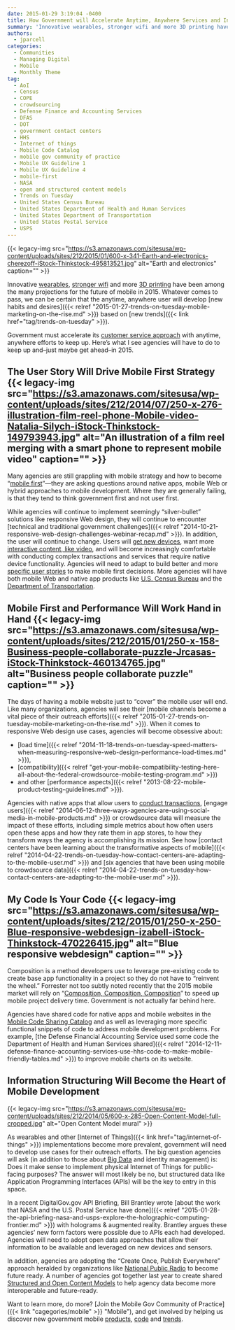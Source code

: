 ```yaml
---
date: 2015-01-29 3:19:04 -0400
title: How Government will Accelerate Anytime, Anywhere Services and Information in 2015
summary: 'Innovative wearables, stronger wifi and more 3D printing have been among the many projections for the future of mobile in 2015. Whatever comes to pass, we can be certain that the anytime, anywhere user will develop new habits and desires based on new trends. Government must accelerate its customer service approach with anytime, anywhere efforts to keep up. Here&rsquo;s'
authors:
  - jparcell
categories:
  - Communities
  - Managing Digital
  - Mobile
  - Monthly Theme
tag:
  - AoI
  - Census
  - COPE
  - crowdsourcing
  - Defense Finance and Accounting Services
  - DFAS
  - DOT
  - government contact centers
  - HHS
  - Internet of things
  - Mobile Code Catalog
  - mobile gov community of practice
  - Mobile UX Guideline 1
  - Mobile UX Guideline 4
  - mobile-first
  - NASA
  - open and structured content models
  - Trends on Tuesday
  - United States Census Bureau
  - United States Department of Health and Human Services
  - United States Department of Transportation
  - United States Postal Service
  - USPS
---
```


{{< legacy-img src="https://s3.amazonaws.com/sitesusa/wp-content/uploads/sites/212/2015/01/600-x-341-Earth-and-electronics-cherezoff-iStock-Thinkstock-495813521.jpg" alt="Earth and electronics" caption="" >}} 

Innovative [wearables](http://analysis.openmobilemedia.com/commerce-brands/open-mobile-summit-day-two), [stronger wifi](http://analysis.openmobilemedia.com/commerce-brands/open-mobile-summit-day-one) and more [3D printing](https://www.WHATEVER/2015/01/15/the-future-will-be-printed-in-3d/ "The Future Will Be Printed – in 3D") have been among the many projections for the future of mobile in 2015. Whatever comes to pass, we can be certain that the anytime, anywhere user will develop [new habits and desires]({{< relref "2015-01-27-trends-on-tuesday-mobile-marketing-on-the-rise.md" >}}) based on [new trends]({{< link href="tag/trends-on-tuesday" >}}).

Government must accelerate its [customer service approach](https://www.WHATEVER/2015/01/12/15-government-customer-service-trends-for-2015/) with anytime, anywhere efforts to keep up. Here’s what I see agencies will have to do to keep up and&#8211;just maybe get ahead&#8211;in 2015.

## The User Story Will Drive Mobile First Strategy {{< legacy-img src="https://s3.amazonaws.com/sitesusa/wp-content/uploads/sites/212/2014/07/250-x-276-illustration-film-reel-phone-Mobile-video-Natalia-Silych-iStock-Thinkstock-149793943.jpg" alt="An illustration of a film reel merging with a smart phone to represent mobile video" caption="" >}} 

Many agencies are still grappling with mobile strategy and how to become “[mobile first](https://www.WHATEVER/2013/09/30/mobile-first/ "Mobile First")”&#8212;they are asking questions around native apps, mobile Web or hybrid approaches to mobile development. Where they are generally failing, is that they tend to think government first and not user first.

While agencies will continue to implement seemingly “silver-bullet” solutions like responsive Web design, they will continue to encounter [technical and traditional government challenges]({{< relref "2014-10-21-responsive-web-design-challenges-webinar-recap.md" >}}). In addition, the user will continue to change. Users will [get new devices](https://www.WHATEVER/2015/01/06/trends-on-tuesday-phablets-top-tablets-in-post-holiday-activations/ "Trends on Tuesday: Phablets Top Tablets in Post-Holiday Activations"), want more [interactive content, like video](https://www.WHATEVER/2014/07/08/trends-on-tuesday-what-does-mobile-first-video-look-like/ "Trends on Tuesday: What Does Mobile-First Video Look Like?"), and will become increasingly comfortable with conducting complex transactions and services that require native device functionality. Agencies will need to adapt to build better and more [specific user stories](https://www.WHATEVER/2014/10/31/whats-happening-with-the-internet-of-things/ "What’s Happening with the Internet of Things?") to make mobile first decisions. More agencies will have both mobile Web and native app products like [U.S. Census Bureau](https://www.WHATEVER/2014/09/04/census-promotes-mobile-apps-front-and-center/ "Census Promotes Mobile Apps Front and Center!") and the [Department of Transportation](https://www.WHATEVER/2014/06/19/dot-safercar-app-goes-android/ "DOT’s SaferCar App Goes Android").

## Mobile First and Performance Will Work Hand in Hand {{< legacy-img src="https://s3.amazonaws.com/sitesusa/wp-content/uploads/sites/212/2015/01/250-x-158-Business-people-collaborate-puzzle-Jrcasas-iStock-Thinkstock-460134765.jpg" alt="Business people collaborate puzzle" caption="" >}} 

The days of having a mobile website just to “cover” the mobile user will end. Like many organizations, agencies will see their [mobile channels become a vital piece of their outreach efforts]({{< relref "2015-01-27-trends-on-tuesday-mobile-marketing-on-the-rise.md" >}}). When it comes to responsive Web design use cases, agencies will become obsessive about:

  * [load time]({{< relref "2014-11-18-trends-on-tuesday-speed-matters-when-measuring-responsive-web-design-performance-load-times.md" >}}),
  * [compatibility]({{< relref "get-your-mobile-compatibility-testing-here-all-about-the-federal-crowdsource-mobile-testing-program.md" >}})
  * and other [performance aspects]({{< relref "2013-08-22-mobile-product-testing-guidelines.md" >}}).

Agencies with native apps that allow users to [conduct transactions](https://www.WHATEVER/2012/07/13/irs2go-app/), [engage users]({{< relref "2014-06-12-three-ways-agencies-are-using-social-media-in-mobile-products.md" >}}) or crowdsource data will measure the impact of these efforts, including simple metrics about how often users open these apps and how they rate them in app stores, to how they transform ways the agency is accomplishing its mission. See how [contact centers have been learning about the transformative aspects of mobile]({{< relref "2014-04-22-trends-on-tuesday-how-contact-centers-are-adapting-to-the-mobile-user.md" >}}) and [six agencies that have been using mobile to crowdsource data]({{< relref "2014-04-22-trends-on-tuesday-how-contact-centers-are-adapting-to-the-mobile-user.md" >}}).

## My Code Is Your Code {{< legacy-img src="https://s3.amazonaws.com/sitesusa/wp-content/uploads/sites/212/2015/01/250-x-250-Blue-responsive-webdesign-izabell-iStock-Thinkstock-470226415.jpg" alt="Blue responsive webdesign" caption="" >}} 

Composition is a method developers use to leverage pre-existing code to create base app functionality in a project so they do not have to “reinvent the wheel.” Forrester not too subtly noted recently that the 2015 mobile market will rely on “[Composition, Composition, Composition](http://blogs.forrester.com/michael_facemire/14-11-03-mobile_development_the_2015_crystal_ball)” to speed up mobile project delivery time. Government is not actually far behind here.

Agencies have shared code for native apps and mobile websites in the [Mobile Code Sharing Catalog](http://gsa.github.io/Mobile-Code-Catalog/) and as well as leveraging more specific functional snippets of code to address mobile development problems. For example, [the Defense Financial Accounting Service used some code the Department of Health and Human Services shared]({{< relref "2014-12-11-defense-finance-accounting-services-use-hhs-code-to-make-mobile-friendly-tables.md" >}}) to improve mobile charts on its website.

## Information Structuring Will Become the Heart of Mobile Development

{{< legacy-img src="https://s3.amazonaws.com/sitesusa/wp-content/uploads/sites/212/2014/05/600-x-285-Open-Content-Model-full-cropped.jpg" alt="Open Content Model mural" >}}

As wearables and other [Internet of Things]({{< link href="tag/internet-of-things" >}}) implementations become more prevalent, government will need to develop use cases for their outreach efforts. The big question agencies will ask (in addition to those about [Big Data](https://www.WHATEVER/2015/01/20/trends-big-data-and-gov-in-2015/) and identity management) is: Does it make sense to implement physical Internet of Things for public-facing purposes? The answer will most likely be no, but structured data like Application Programming Interfaces (APIs) will be the key to entry in this space.

In a recent DigitalGov.gov API Briefing, Bill Brantley wrote [about the work that NASA and the U.S. Postal Service have done]({{< relref "2015-01-28-the-api-briefing-nasa-and-usps-explore-the-holographic-computing-frontier.md" >}}) with holograms & augmented reality. Brantley argues these agencies’ new form factors were possible due to APIs each had developed. Agencies will need to adopt open data approaches that allow their information to be available and leveraged on new devices and sensors.

In addition, agencies are adopting the “Create Once, Publish Everywhere” approach heralded by organizations like [National Public Radio](https://www.WHATEVER/2014/10/27/open-and-structured-content-models-workshop-recap/ "Open and Structured Content Models Workshop Recap") to become future ready. A number of agencies got together last year to create shared [Structured and Open Content Models](https://www.WHATEVER/2014/05/05/government-open-and-structured-content-models-are-here/ "Government Open and Structured Content Models Are Here!") to help agency data become more interoperable and future-ready.

Want to learn more, do more? [Join the Mobile Gov Community of Practice]({{< link "cagegories/mobile" >}} "Mobile"), and get involved by helping us discover new government mobile [products](https://midas.18f.us/tasks/15), [code](https://midas.18f.us/tasks/19) and [trends](https://midas.18f.us/tasks/26).

 